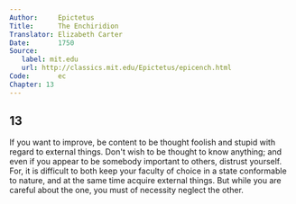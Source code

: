 ```yaml
---
Author:     Epictetus  
Title:      The Enchiridion  
Translator: Elizabeth Carter  
Date:       1750  
Source:
   label: mit.edu
   url: http://classics.mit.edu/Epictetus/epicench.html
Code:       ec  
Chapter: 13
---
```

##  13

If you want to improve, be content to be thought foolish and stupid with regard
to external things. Don't wish to be thought to know anything; and even if you
appear to be somebody important to others, distrust yourself. For, it is
difficult to both keep your faculty of choice in a state conformable to nature,
and at the same time acquire external things. But while you are careful about
the one, you must of necessity neglect the other.


